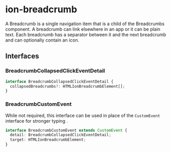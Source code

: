 # ion-breadcrumb

A Breadcrumb is a single navigation item that is a child of the Breadcrumbs component. A breadcrumb can link elsewhere in an app or it can be plain text. Each breadcrumb has a separator between it and the next breadcrumb and can optionally contain an icon.

## Interfaces

### BreadcrumbCollapsedClickEventDetail

```typescript
interface BreadcrumbCollapsedClickEventDetail {
  collapsedBreadcrumbs?: HTMLIonBreadcrumbElement[];
}
```

### BreadcrumbCustomEvent

While not required, this interface can be used in place of the `CustomEvent` interface for stronger typing .

```typescript
interface BreadcrumbCustomEvent extends CustomEvent {
  detail: BreadcrumbCollapsedClickEventDetail;
  target: HTMLIonBreadcrumbElement;
}
```

